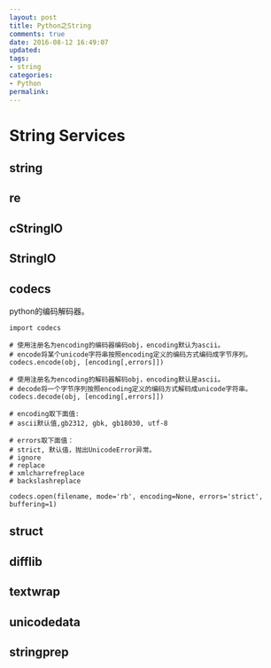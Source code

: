 ```yaml
---
layout: post
title: Python之String
comments: true
date: 2016-08-12 16:49:07
updated:
tags:
- string
categories:
- Python
permalink:
---
```


# String Services

## string

## re

## cStringIO

## StringIO

## codecs

python的编码解码器。

    import codecs

    # 使用注册名为encoding的编码器编码obj，encoding默认为ascii。
    # encode将某个unicode字符串按照encoding定义的编码方式编码成字节序列。
    codecs.encode(obj, [encoding[,errors]])

    # 使用注册名为encoding的解码器解码obj，encoding默认是ascii。
    # decode将一个字节序列按照encoding定义的编码方式解码成unicode字符串。
    codecs.decode(obj, [encoding[,errors]])

    # encoding取下面值:
    # ascii默认值,gb2312, gbk, gb18030, utf-8

    # errors取下面值：
    # strict, 默认值，抛出UnicodeError异常。
    # ignore
    # replace
    # xmlcharrefreplace
    # backslashreplace

    codecs.open(filename, mode='rb', encoding=None, errors='strict', buffering=1)


## struct

## difflib

## textwrap

## unicodedata

## stringprep
